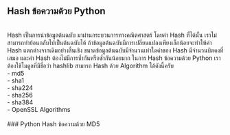## Hash ข้อความด้วย Python <br>
<br>
Hash เป็นการนำข้อมูลต้นฉบับ มาผ่านกระบวนการทางคณิตศาสตร์ โดยค่า Hash ที่ได้นั้น เราไม่สามารถทำย้อนกลับไปเป็นต้นฉบับได้
ถ้าข้อมูลต้นฉบับมีการเปลี่ยนแปลงเพียงเล็กน้อยจะทำให้ค่า Hash แตกต่างจากเดิมอย่างสิ้นเชิง
ขนาดข้อมูลต้นฉบับมีจำนวนเท่าใดค่าของ Hash มีจำนวนบิตคงที่เสมอ และค่า Hash ต้องไม่มีการซ้ำกันหรือซ้ำกันน้อยมาก
ในการ Hash ข้อความด้วย Python เราต้องใช้โมดูลที่มีชื่อว่า hashlib  สามารถ Hash ด้วย Algorithm ได้ดังนี้ครับ
<br>
  - md5 <br>
  - sha1 <br>
  - sha224 <br>
  - sha256 <br>
  - sha384 <br>
  - OpenSSL Algorithms <br>
<br>
### Python Hash ข้อความด้วย MD5
